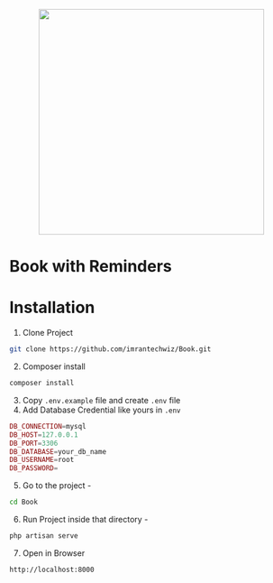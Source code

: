 <p align="center"><a href="https://laravel.com" target="_blank"><img src="https://raw.githubusercontent.com/laravel/art/master/logo-lockup/5%20SVG/2%20CMYK/1%20Full%20Color/laravel-logolockup-cmyk-red.svg" width="400"></a></p>

# Book with Reminders

# Installation 

1. Clone Project
````sh
git clone https://github.com/imrantechwiz/Book.git
````
2. Composer install
````sh
composer install
````
3. Copy `.env.example` file and create `.env` file
4. Add Database Credential like yours in `.env`
```php
DB_CONNECTION=mysql
DB_HOST=127.0.0.1
DB_PORT=3306
DB_DATABASE=your_db_name
DB_USERNAME=root
DB_PASSWORD=
```
5. Go to the project - 
```sh
cd Book
```
6. Run Project inside that directory - 
````sh
php artisan serve
````
7. Open in Browser 
````sh
http://localhost:8000
````




